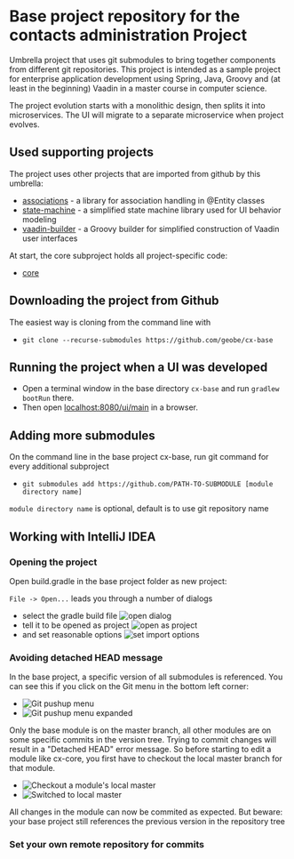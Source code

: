 # Base project repository for the contacts administration Project
Umbrella project that uses git submodules to bring together components
from different git repositories. This project is intended as a sample
project for enterprise application development using Spring, Java, Groovy
and (at least in the beginning) Vaadin in a master course in computer science.

The project evolution starts with a monolithic design, then splits it into 
microservices.
The UI will migrate to a separate microservice when project evolves.

## Used supporting projects
The project uses other projects that are imported from github by this umbrella:
* [associations](https://github.com/geobe/associations) - a library for association 
handling in @Entity classes
* [state-machine](https://github.com/geobe/state-machine) - a simplified state machine
library used for UI behavior modeling
* [vaadin-builder](https://github.com/geobe/vaadin-builder) - a Groovy builder for
simplified construction of Vaadin user interfaces

At start, the core subproject holds all project-specific code:
* [core](https://github.com/geobe/cx-core)
## Downloading the project from Github
The easiest way is cloning from the command line with 
* `git clone --recurse-submodules https://github.com/geobe/cx-base`
## Running the project when a UI was developed
* Open a terminal window in the base directory `cx-base` and run `gradlew bootRun` there.
* Then open [localhost:8080/ui/main](http://localhost:8080/ui/main) in a browser.
## Adding more submodules
On the command line in the base project cx-base, 
run git command for every additional subproject
* `git submodules add https://github.com/PATH-TO-SUBMODULE [module directory name]`

`module directory name` is optional, default is to use git repository name

## Working with IntelliJ IDEA
### Opening the project
Open build.gradle in the base project folder as new project:

`File -> Open...` leads you through a number of dialogs
* select the gradle build file ![open dialog](https://github.com/geobe/cx-base/blob/master/openprj0.jpg)
* tell it to be opened as project ![open as project](https://github.com/geobe/cx-base/blob/master/openprj1.jpg)
* and set reasonable options ![set import options](https://github.com/geobe/cx-base/blob/master/openprj2.jpg)

### Avoiding detached HEAD message
In the base project, a specific version of all submodules is referenced. 
You can see this if you click on the Git menu in the bottom left corner:
* ![Git pushup menu](https://github.com/geobe/cx-base/blob/master/commit00.jpg)
* ![Git pushup menu expanded](https://github.com/geobe/cx-base/blob/master/commit01.jpg)

Only the base module is on the master branch, all other modules are on 
some specific commits in the version tree. 
Trying to commit changes will result in a "Detached HEAD" error message.
So before starting to edit a module like cx-core, you first have to checkout
the local master branch for that module.
* ![Checkout a module's local master](https://github.com/geobe/cx-base/blob/master/commit02.jpg)
* ![Switched to local master](https://github.com/geobe/cx-base/blob/master/commit03.jpg)

All changes in the module can now be commited as expected. But beware: your base project
still references the previous version in the repository tree

### Set your own remote repository for commits